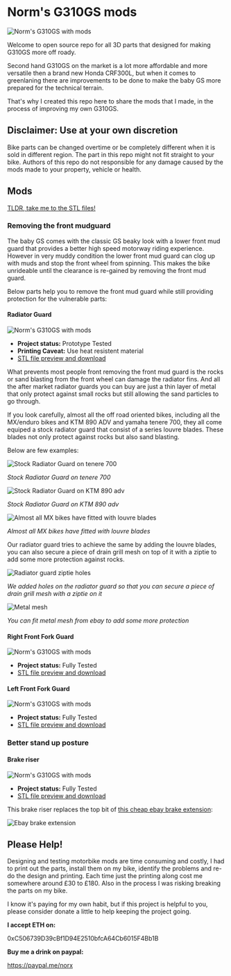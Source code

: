 # Norm's G310GS mods

![Norm's G310GS with mods](./img/g310gs_with_mods.jpg)

Welcome to open source repo for all 3D parts that designed for making G310GS more off roady.

Second hand G310GS on the market is a lot more affordable and more versatile then a brand new Honda CRF300L, but when it comes to greenlaning there are improvements to be done to make the baby GS more prepared for the technical terrain.

That's why I created this repo here to share the mods that I made, in the process of improving my own G310GS.

## Disclaimer: Use at your own discretion

Bike parts can be changed overtime or be completely different when it is sold in different region. The part in this repo might not fit straight to your bike.
Authors of this repo do not responsible for any damage caused by the mods made to your property, vehicle or health.

## Mods

[TLDR, take me to the STL files!](https://github.com/normanzb/g310gs/blob/master/release/22_04_25)

### Removing the front mudguard

The baby GS comes with the classic GS beaky look with a lower front mud guard that provides a better high speed motorway riding experience. However in very muddy condition the lower front mud guard can clog up with muds and stop the front wheel from spinning. This makes the bike unrideable until the clearance is re-gained by removing the front mud guard. 

Below parts help you to remove the front mud guard while still providing protection for the vulnerable parts:

#### Radiator Guard

![Norm's G310GS with mods](./img/radiator_guard.jpg)

* __Project status:__ Prototype Tested
* __Printing Caveat:__ Use heat resistent material
* [STL file preview and download](https://github.com/normanzb/g310gs/blob/master/release/22_04_25/radiator%20guard.stl)

What prevents most people front removing the front mud guard is the rocks or sand blasting from the front wheel can damage the radiator fins. And all the after market radiator guards you can buy are just a thin layer of metal that only protect against small rocks but still allowing the sand particles to go through.

If you look carefully, almost all the off road oriented bikes, including all the MX/enduro bikes and KTM 890 ADV and yamaha tenere 700, they all come equiped a stock radiator guard that consist of a series louvre blades. These blades not only protect against rocks but also sand blasting.

Below are few examples:

![Stock Radiator Guard on tenere 700](./img/t7_radiator_guard.jpg)

_Stock Radiator Guard on tenere 700_

![Stock Radiator Guard on KTM 890 adv](./img/890adv_radiator_guard.jpg)

_Stock Radiator Guard on KTM 890 adv_

![Almost all MX bikes have fitted with louvre blades](./img/mx_bike_radiator_guard.jpg)

_Almost all MX bikes have fitted with louvre blades_

Our radiator guard tries to achieve the same by adding the louvre blades, you can also secure a piece of drain grill mesh on top of it with a ziptie to add some more protection against rocks.

![Radiator guard ziptie holes](./img/radiator_guard_ziptie_holes.jpg)

_We added holes on the radiator guard so that you can secure a piece of drain grill mesh with a ziptie on it_

![Metal mesh](./img/metal_mesh.jpg)

_You can fit metal mesh from ebay to add some more protection_

#### Right Front Fork Guard

![Norm's G310GS with mods](./img/mud_guard_right.jpg)

* __Project status:__ Fully Tested
* [STL file preview and download](https://github.com/normanzb/g310gs/blob/master/release/22_04_25/mudguard%20alt%20right.stl)


#### Left Front Fork Guard

![Norm's G310GS with mods](./img/mud_guard_left.jpg)

* __Project status:__ Fully Tested
* [STL file preview and download](https://github.com/normanzb/g310gs/blob/master/release/22_04_25/mudguard%20alt%20left.stl)

### Better stand up posture

#### Brake riser

![Norm's G310GS with mods](./img/brake_riser.jpg)

* __Project status:__ Fully Tested
* [STL file preview and download](https://github.com/normanzb/g310gs/blob/master/release/22_04_25/brake%20riser.stl)

This brake riser replaces the top bit of [this cheap ebay brake extension](https://www.ebay.co.uk/itm/384765039930?_trkparms=ispr%3D1&hash=item5995c8953a:g:sMEAAOSwG5piIaeH&amdata=enc%3AAQAGAAAA8HYUk%2BtJEiJvjREW2gZcTXGnK7oytC2VH4SUFmnNXlFIl8NIefNd1MWzZ2WOmM8PlnRj7bvQibiVS03FSIIvpIeS7W1RhDzucNHZkijui%2BVty%2ByEhm66sPcBbvrT15cXPAX817B0iiYRUVD4BebPqxqQ9QId2vmKfurddC3Lxid%2FxzFwh4PmLk56R3Qq9q5YsmEdF9bvr%2FiN7%2BjmKzK%2FSooQgLWpI44ooTX3dxLnwGCXtXkZtPRa%2F%2FGVSRQvufj2f47fXFOqGqGYe2uy5It6%2FVbCaGXo85wQ8YWuqt8OUKQlY%2Fp28bLnL5cxl4cigHiTfg%3D%3D%7Ctkp%3ABFBMpNiQy4tg):

![Ebay brake extension](./img/ebay_brake_extension.jpg)

## Please Help!

Designing and testing motorbike mods are time consuming and costly, I had to print out the parts, install them on my bike, identify the problems and re-do the design and printing. Each time just the printing along cost me somewhere around £30 to £180. Also in the process I was risking breaking the parts on my bike.

I know it's paying for my own habit, but if this project is helpful to you, please consider donate a little to help keeping the project going.

__I accept ETH on:__

0xC506739D39cBf1D94E2510bfcA64Cb6015F4Bb1B

__Buy me a drink on paypal:__

https://paypal.me/norx